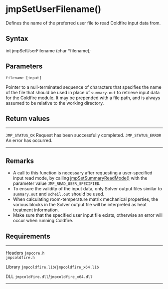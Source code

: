 jmpSetUserFilename()
====================

Defines the name of the preferred user file to read Coldfire input data
from.

Syntax
------

int jmpSetUserFilename (char \*filename);

Parameters
----------

`filename [input]`

Pointer to a null-terminated sequence of characters that specifies the
name of the file that should be used in place of `summary.out` to
retrieve input data for the Coldfire module. It may be prepended with a
file path, and is always assumed to be relative to the working
directory.

Return values
-------------

  -------------------- ------------------------------------------
  `JMP_STATUS_OK`      Request has been successfully completed.
  `JMP_STATUS_ERROR`   An error has occurred.
  -------------------- ------------------------------------------

Remarks
-------

-   A call to this function is necessary after requesting a
    user-specified input read mode, by calling
    [jmpSetSummaryReadMode()](jmpSetSummaryReadMode.htm) with the
    parameter value `JMP_READ_USER_SPECIFIED`.
-   To ensure the validity of the input data, only Solver output files
    similar to `summary.out` and `scheil.out` should be used.
-   When calculating room-temperature matrix mechanical properties, the
    various blocks in the Solver output file will be interpreted as heat
    treatment information.
-   Make sure that the specified user input file exists, otherwise an
    error will occur when running Coldfire.

Requirements
------------

  --------- -----------------------------------------
  Headers   `jmpcore.h`\
            `jmpcoldfire.h`

  Library   `jmpcoldfire.lib`/`jmpcoldfire_x64.lib`

  DLL       `jmpcoldfire.dll`/`jmpcoldfire_x64.dll`
  --------- -----------------------------------------


